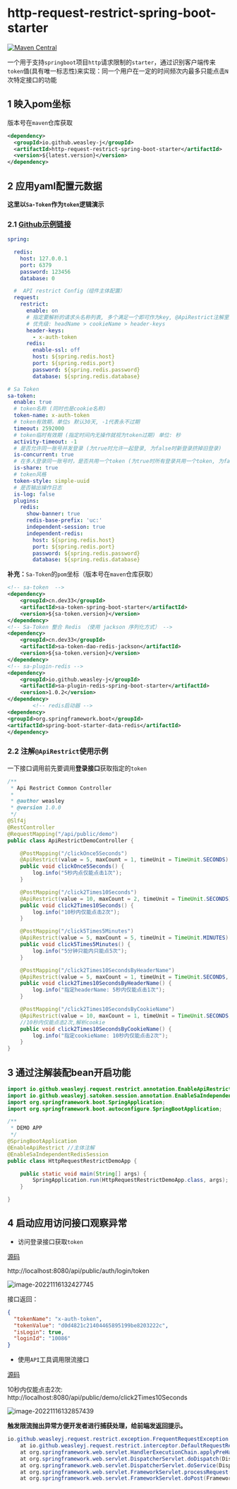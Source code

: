 # http-request-restrict-spring-boot-starter
[![Maven Central](https://img.shields.io/maven-central/v/io.github.weasley-j/http-request-restrict-spring-boot-starter)](https://search.maven.org/artifact/io.github.weasley-j/http-request-restrict-spring-boot-starter)

一个用于支持`springboot`项目`http`请求限制的`starter`，通过识别客户端传来`token`值(具有唯一标志性)来实现：同一个用户在一定的时间频次内最多只能点击`N`次特定接口的功能



## 1 映入pom坐标

版本号在`maven`仓库获取

```xml
<dependency>
  <groupId>io.github.weasley-j</groupId>
  <artifactId>http-request-restrict-spring-boot-starter</artifactId>
  <version>${latest.version}</version>
</dependency>
```



## 2 应用yaml配置元数据

**这里以`Sa-Token`作为`token`逻辑演示**

### 2.1 [Github示例链接](https://github.com/Weasley-J/http-request-restrict-spring-parent/blob/main/http-request-restrict-spring-boot-tests/src/main/resources/application-demo.yml)

```yaml
spring:

  redis:
    host: 127.0.0.1
    port: 6379
    password: 123456
    database: 0

  #  API restrict Config（组件主体配置）
  request:
    restrict:
      enable: on
      # 指定要解析的请求头名称列表, 多个满足一个即可作为key, @ApiRestrict注解里面的'headName'和'cookieName'
      # 优先级: headName > cookieName > header-keys
      header-keys:
        - x-auth-token
      redis:
        enable-ssl: off
        host: ${spring.redis.host}
        port: ${spring.redis.port}
        password: ${spring.redis.password}
        database: ${spring.redis.database}

# Sa Token
sa-token:
  enable: true
  # token名称 (同时也是cookie名称)
  token-name: x-auth-token
  # token有效期，单位s 默认30天, -1代表永不过期
  timeout: 2592000
  # token临时有效期 (指定时间内无操作就视为token过期) 单位: 秒
  activity-timeout: -1
  # 是否允许同一账号并发登录 (为true时允许一起登录, 为false时新登录挤掉旧登录)
  is-concurrent: true
  # 在多人登录同一账号时，是否共用一个token (为true时所有登录共用一个token, 为false时每次登录新建一个token)
  is-share: true
  # token风格
  token-style: simple-uuid
  # 是否输出操作日志
  is-log: false
  plugins:
    redis:
      show-banner: true
      redis-base-prefix: 'uc:'
      independent-session: true
      independent-redis:
        host: ${spring.redis.host}
        port: ${spring.redis.port}
        password: ${spring.redis.password}
        database: ${spring.redis.database}
```



**补充：**`Sa-Token`的`pom`坐标（版本号在`maven`仓库获取）

```xml
<!-- sa-token  -->
<dependency>
    <groupId>cn.dev33</groupId>
    <artifactId>sa-token-spring-boot-starter</artifactId>
    <version>${sa-token.version}</version>
</dependency>
<!-- Sa-Token 整合 Redis （使用 jackson 序列化方式） -->
<dependency>
    <groupId>cn.dev33</groupId>
    <artifactId>sa-token-dao-redis-jackson</artifactId>
    <version>${sa-token.version}</version>
</dependency>
<!-- sa-plugin-redis -->
<dependency>
    <groupId>io.github.weasley-j</groupId>
    <artifactId>sa-plugin-redis-spring-boot-starter</artifactId>
    <version>1.0.2</version>
</dependency>
        <!-- redis启动器 -->
<dependency>
<groupId>org.springframework.boot</groupId>
<artifactId>spring-boot-starter-data-redis</artifactId>
</dependency>
```

### 2.2 注解`@ApiRestrict`使用示例

一下接口调用前先要调用**登录接口**获取指定的`token`

```java
/**
 * Api Restrict Common Controller
 *
 * @author weasley
 * @version 1.0.0
 */
@Slf4j
@RestController
@RequestMapping("/api/public/demo")
public class ApiRestrictDemoController {

    @PostMapping("/clickOnce5Seconds")
    @ApiRestrict(value = 5, maxCount = 1, timeUnit = TimeUnit.SECONDS) //5秒内点仅能点击1次
    public void clickOnce5Seconds() {
        log.info("5秒内点仅能点击1次");
    }

    @PostMapping("/click2Times10Seconds")
    @ApiRestrict(value = 10, maxCount = 2, timeUnit = TimeUnit.SECONDS) //10秒内仅能点击2次
    public void click2Times10Seconds() {
        log.info("10秒内仅能点击2次");
    }

    @PostMapping("/click5Times5Minutes")
    @ApiRestrict(value = 5, maxCount = 5, timeUnit = TimeUnit.MINUTES) //5分钟只能内只能点5次
    public void click5Times5Minutes() {
        log.info("5分钟只能内只能点5次");
    }

    @PostMapping("/click2Times10SecondsByHeaderName")
    @ApiRestrict(value = 5, maxCount = 1, timeUnit = TimeUnit.SECONDS, headName = "x-auth-token") //5秒内仅能点击1次, 解析请求头
    public void click2Times10SecondsByHeaderName() {
        log.info("指定headerName: 5秒内仅能点击1次");
    }

    @PostMapping("/click2Times10SecondsByCookieName")
    @ApiRestrict(value = 10, maxCount = 1, timeUnit = TimeUnit.SECONDS, cookieName = "x-auth-token")
    //10秒内仅能点击2次,解析cookie
    public void click2Times10SecondsByCookieName() {
        log.info("指定cookieName: 10秒内仅能点击2次");
    }
}
```

## 3 通过注解装配bean开启功能

```java
import io.github.weasleyj.request.restrict.annotation.EnableApiRestrict;
import io.github.weasleyj.satoken.session.annotation.EnableSaIndependentRedisSession;
import org.springframework.boot.SpringApplication;
import org.springframework.boot.autoconfigure.SpringBootApplication;

/**
 * DEMO APP
 */
@SpringBootApplication
@EnableApiRestrict //主体注解
@EnableSaIndependentRedisSession
public class HttpRequestRestrictDemoApp {

    public static void main(String[] args) {
        SpringApplication.run(HttpRequestRestrictDemoApp.class, args);
    }

}
```



## 4 启动应用访问接口观察异常

- 访问登录接口获取`token`

[源码](https://github.com/Weasley-J/http-request-restrict-spring-parent/blob/main/http-request-restrict-spring-boot-tests/src/main/java/com/example/request/controller/AuthenticationController.java)

http://localhost:8080/api/public/auth/login/token

![image-20221116132427745](https://alphahub-test-bucket.oss-cn-shanghai.aliyuncs.com/image/image-20221116132427745.png)



接口返回：

```json
{
  "tokenName": "x-auth-token",
  "tokenValue": "d0d4821c21404465895199be8203222c",
  "isLogin": true,
  "loginId": "10086"
}
```

- 使用`API`工具调用限流接口

[源码](https://github.com/Weasley-J/http-request-restrict-spring-parent/blob/main/http-request-restrict-spring-boot-tests/src/main/java/com/example/request/controller/ApiRestrictDemoController.java)

10秒内仅能点击2次: http://localhost:8080/api/public/demo/click2Times10Seconds

![image-20221116132857439](https://alphahub-test-bucket.oss-cn-shanghai.aliyuncs.com/image/image-20221116132857439.png)

**触发限流抛出异常方便开发者进行捕获处理，给前端发返回提示。**

```java
io.github.weasleyj.request.restrict.exception.FrequentRequestException: 操作太过频繁，请稍后再试（接口URI: /api/public/demo/click2Times10Seconds, 10(SECONDS)内仅能请求2次）
	at io.github.weasleyj.request.restrict.interceptor.DefaultRequestRestrictInterceptor.preHandle(DefaultRequestRestrictInterceptor.java:106) ~[classes/:na]
	at org.springframework.web.servlet.HandlerExecutionChain.applyPreHandle(HandlerExecutionChain.java:148) ~[spring-webmvc-5.3.23.jar:5.3.23]
	at org.springframework.web.servlet.DispatcherServlet.doDispatch(DispatcherServlet.java:1066) ~[spring-webmvc-5.3.23.jar:5.3.23]
	at org.springframework.web.servlet.DispatcherServlet.doService(DispatcherServlet.java:964) ~[spring-webmvc-5.3.23.jar:5.3.23]
	at org.springframework.web.servlet.FrameworkServlet.processRequest(FrameworkServlet.java:1006) ~[spring-webmvc-5.3.23.jar:5.3.23]
	at org.springframework.web.servlet.FrameworkServlet.doPost(FrameworkServlet.java:909) ~[spring-webmvc-5.3.23.jar:5.3.23]
```


